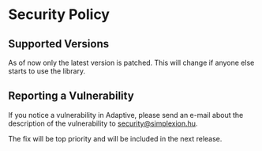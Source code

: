 # Security Policy

## Supported Versions

As of now only the latest version is patched. This will change if anyone else starts to use the library.

## Reporting a Vulnerability

If you notice a vulnerability in Adaptive, please send an e-mail about the description of the vulnerability
to security@simplexion.hu.

The fix will be top priority and will be included in the next release.
